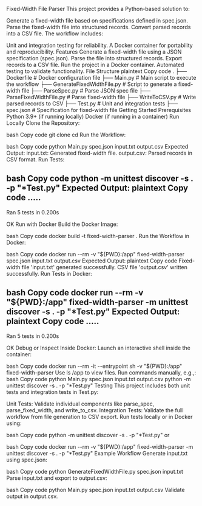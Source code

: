 Fixed-Width File Parser
This project provides a Python-based solution to:

Generate a fixed-width file based on specifications defined in spec.json.
Parse the fixed-width file into structured records.
Convert parsed records into a CSV file.
The workflow includes:

Unit and integration testing for reliability.
A Docker container for portability and reproducibility.
Features
Generate a fixed-width file using a JSON specification (spec.json).
Parse the file into structured records.
Export records to a CSV file.
Run the project in a Docker container.
Automated testing to validate functionality.
File Structure
plaintext
Copy code
.
├── Dockerfile                  # Docker configuration file
├── Main.py                     # Main script to execute the workflow
├── GenerateFixedWidthFile.py   # Script to generate a fixed-width file
├── ParseSpec.py                # Parse JSON spec file
├── ParseFixedWidthFile.py      # Parse fixed-width file
├── WriteToCSV.py               # Write parsed records to CSV
├── Test.py                     # Unit and integration tests
├── spec.json                   # Specification for fixed-width file
Getting Started
Prerequisites
Python 3.9+ (if running locally)
Docker (if running in a container)
Run Locally
Clone the Repository:

bash
Copy code
git clone <repository-url>
cd <repository-folder>
Run the Workflow:

bash
Copy code
python Main.py spec.json input.txt output.csv
Expected Output:
input.txt: Generated fixed-width file.
output.csv: Parsed records in CSV format.
Run Tests:

bash
Copy code
python -m unittest discover -s . -p "*Test.py"
Expected Output:
plaintext
Copy code
.....
----------------------------------------------------------------------
Ran 5 tests in 0.200s

OK
Run with Docker
Build the Docker Image:

bash
Copy code
docker build -t fixed-width-parser .
Run the Workflow in Docker:

bash
Copy code
docker run --rm -v "${PWD}:/app" fixed-width-parser spec.json input.txt output.csv
Expected Output:
plaintext
Copy code
Fixed-width file 'input.txt' generated successfully.
CSV file 'output.csv' written successfully.
Run Tests in Docker:

bash
Copy code
docker run --rm -v "${PWD}:/app" fixed-width-parser -m unittest discover -s . -p "*Test.py"
Expected Output:
plaintext
Copy code
.....
----------------------------------------------------------------------
Ran 5 tests in 0.200s

OK
Debug or Inspect Inside Docker: Launch an interactive shell inside the container:

bash
Copy code
docker run --rm -it --entrypoint sh -v "${PWD}:/app" fixed-width-parser
Use ls /app to view files.
Run commands manually, e.g.,:
bash
Copy code
python Main.py spec.json input.txt output.csv
python -m unittest discover -s . -p "*Test.py"
Testing
This project includes both unit tests and integration tests in Test.py:

Unit Tests:
Validate individual components like parse_spec, parse_fixed_width, and write_to_csv.
Integration Tests:
Validate the full workflow from file generation to CSV export.
Run tests locally or in Docker using:

bash
Copy code
python -m unittest discover -s . -p "*Test.py"
or

bash
Copy code
docker run --rm -v "${PWD}:/app" fixed-width-parser -m unittest discover -s . -p "*Test.py"
Example Workflow
Generate input.txt using spec.json:

bash
Copy code
python GenerateFixedWidthFile.py spec.json input.txt
Parse input.txt and export to output.csv:

bash
Copy code
python Main.py spec.json input.txt output.csv
Validate output in output.csv.
